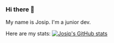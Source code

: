 ### Hi there 👋

My name is Josip. I'm a junior dev.

Here are my stats:
[![Josip's GitHub stats](https://github-readme-stats.vercel.app/api?username=JusufS12)](https://github.com/anuraghazra/github-readme-stats)
